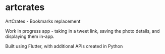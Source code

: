 # artcrates

ArtCrates - Bookmarks replacement

Work in progress app - taking in a tweet link, saving the photo details, and displaying them in-app.

Built using Flutter, with additional APIs created in Python
